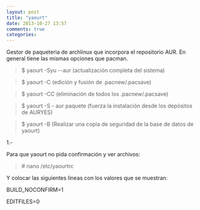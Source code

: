 ```yaml
---
layout: post
title: "yaourt"
date: 2013-10-27 13:57
comments: true
categories: 
---
```

Gestor de paqueteria de archlinux que incorpora el repositorio AUR. En general tiene las mismas opciones que pacman.

>$ yaourt -Syu --aur (actualización completa del sistema)

>$ yaourt -C (edición y fusión de .pacnew/.pacsave)

>$ yaourt -CC (eliminación de todos los .pacnew/.pacsave)

>$ yaourt -S - aur paquete (fuerza la instalación desde los depósitos de AURYES)

>$ yaourt -B (Realizar una copia de seguridad de la base de datos de yaourt)

1.-

Para que yaourt no pida confirmación y ver archivos:

>\# nano /etc/yaourtrc

Y colocar las siguientes lineas con los valores que se muestran:

BUILD_NOCONFIRM=1

EDITFILES=0

